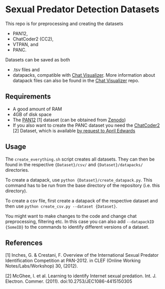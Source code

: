 # Sexual Predator Detection Datasets

This repo is for preprocessing and creating the datasets
- PAN12,
- ChatCoder2 (CC2),
- VTPAN, and
- PANC.

Datasets can be saved as both
- .tsv files and
- datapacks, compatible with [Chat Visualizer](https://github.com/matthias-vogt/chat-visualizer). More information about datapack files can also be found in the [Chat Visualizer](https://github.com/matthias-vogt/chat-visualizer) repo.

## Requirements

- A good amount of RAM
- 4GB of disk space
- The [PAN12](https://pan.webis.de/clef12/pan12-web/) [1] dataset (can be obtained from [Zenodo](https://zenodo.org/record/3713280))
- If you also want to create the PANC dataset you need the [ChatCoder2](https://www.chatcoder.com/drupal/index.php) [2] Dataset, which is available [by request to April Edwards](https://www.chatcoder.com/drupal/DataDownload)

## Usage

The `create_everything.sh` script creates all datasets. They can then be found in the respective `{Dataset}/csv/` and `{Dataset}/datapacks/` directories.

To create a datapack, use `python {Dataset}/create_datapack.py`. This command has to be run from the base directory of the repository (i.e. this directory).

To create a csv file, first create a datapack of the respective dataset and then use `python create_csv.py --dataset {Dataset}`.

You might want to make changes to the code and change chat preprocessing, filtering etc. In this case you can also add `--datapackID {SomeID}` to the commands to identify different versions of a dataset.


## References
[1] Inches, G. & Crestani, F. Overview of the International Sexual Predator Identification Competition at PAN-2012. in CLEF (Online Working Notes/Labs/Workshop) 30, (2012).

[2] McGhee, I. et al. Learning to identify Internet sexual predation. Int. J. Electron. Commer. (2011). doi:10.2753/JEC1086-4415150305
